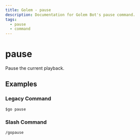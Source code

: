 ```yaml
---
title: Golem - pause
description: Documentation for Golem Bot's pause command.
tags:
  - pause
  - command
---
```


# pause <badge text="Music*" type="music-badge optional-mod-badge tooltip-root"/> <badge text="Youtube*" type="youtube-badge optional-mod-badge tooltip-root"/>

Pause the current playback.

## Examples

### Legacy Command

```
$go pause
```

### Slash Command

```
/gopause
```




